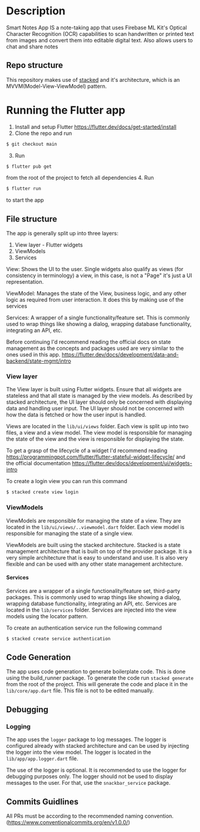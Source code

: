 # Description

Smart Notes App IS a note-taking app that uses Firebase ML Kit's Optical Character Recognition (OCR) capabilities to scan handwritten or printed text from images and convert them into editable digital text. Also allows users to chat and share notes

## Repo structure
This repository makes use of [stacked](https://stacked.filledstacks.com/) and it's architecture, which is an MVVM(Model-View-ViewModel) pattern. 

# Running the Flutter app

1. Install and setup Flutter https://flutter.dev/docs/get-started/install
2. Clone the repo and run 
```sh 
$ git checkout main
```
3. Run 
```sh 
$ flutter pub get
``` 
from the root of the project to fetch all dependencies
4. Run 
```sh 
$ flutter run
```
to start the app

## File structure

The app is generally split up into three layers:

1. View layer - Flutter widgets
2. ViewModels
3. Services

View: Shows the UI to the user. Single widgets also qualify as views (for consistency in terminology) a view, in this case, is not a "Page" it's just a UI representation.

ViewModel: Manages the state of the View, business logic, and any other logic as required from user interaction. It does this by making use of the services

Services: A wrapper of a single functionality/feature set. This is commonly used to wrap things like showing a dialog, wrapping database functionality, integrating an API, etc.

Before continuing I'd recommend reading the official docs on state management as the concepts and packages used are very similar to the ones used in this app. https://flutter.dev/docs/development/data-and-backend/state-mgmt/intro

### View layer

The View layer is built using Flutter widgets. Ensure that all widgets are stateless and that all state is managed by the view models. As described by stacked architecture, the UI layer should only be concerned with displaying data and handling user input. The UI layer should not be concerned with how the data is fetched or how the user input is handled.

Views are located in the `lib/ui/views` folder. Each view is split up into two files, a view and a view model. The view model is responsible for managing the state of the view and the view is responsible for displaying the state.

To get a grasp of the lifecycle of a widget I'd recommend reading https://programmingpot.com/flutter/flutter-stateful-widget-lifecycle/ and the official documentation https://flutter.dev/docs/development/ui/widgets-intro

To create a login view you can run this command
```sh
$ stacked create view login
```

### ViewModels

ViewModels are responsible for managing the state of a view. They are located in the `lib/ui/views/..viewmodel.dart` folder. Each view model is responsible for managing the state of a single view.

ViewModels are built using the stacked architecture. Stacked is a state management architecture that is built on top of the provider package. It is a very simple architecture that is easy to understand and use. It is also very flexible and can be used with any other state management architecture.

#### Services

Services are a wrapper of a single functionality/feature set, third-party packages. This is commonly used to wrap things like showing a dialog, wrapping database functionality, integrating an API, etc. Services are located in the `lib/services` folder. Services are injected into the view models using the locator pattern.

To create an authentication service run the following command

```sh
$ stacked create service authentication
```


## Code Generation

The app uses code generation to generate boilerplate code. This is done using the build_runner package. To generate the code run `stacked generate` from the root of the project. This will generate the code and place it in the `lib/core/app.dart` file. This file is not to be edited manually.

## Debugging

### Logging

The app uses the `logger` package to log messages. The logger is configured already with stacked architecture and can be used by injecting the logger into the view model. The logger is located in the `lib/app/app.logger.dart` file.

The use of the logger is optional. It is recommended to use the logger for debugging purposes only. The logger should not be used to display messages to the user. For that, use the `snackbar_service` package.

## Commits Guidlines
 All PRs must be according to the recommended naming convention. (https://www.conventionalcommits.org/en/v1.0.0/)
